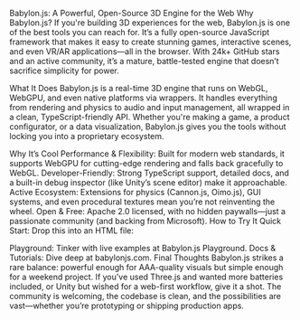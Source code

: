 Babylon.js: A Powerful, Open-Source 3D Engine for the Web
Why Babylon.js?
If you're building 3D experiences for the web, Babylon.js is one of the best tools you can reach for. It’s a fully open-source JavaScript framework that makes it easy to create stunning games, interactive scenes, and even VR/AR applications—all in the browser. With 24k+ GitHub stars and an active community, it’s a mature, battle-tested engine that doesn’t sacrifice simplicity for power.

What It Does
Babylon.js is a real-time 3D engine that runs on WebGL, WebGPU, and even native platforms via wrappers. It handles everything from rendering and physics to audio and input management, all wrapped in a clean, TypeScript-friendly API. Whether you're making a game, a product configurator, or a data visualization, Babylon.js gives you the tools without locking you into a proprietary ecosystem.

Why It’s Cool
Performance & Flexibility: Built for modern web standards, it supports WebGPU for cutting-edge rendering and falls back gracefully to WebGL.
Developer-Friendly: Strong TypeScript support, detailed docs, and a built-in debug inspector (like Unity’s scene editor) make it approachable.
Active Ecosystem: Extensions for physics (Cannon.js, Oimo.js), GUI systems, and even procedural textures mean you’re not reinventing the wheel.
Open & Free: Apache 2.0 licensed, with no hidden paywalls—just a passionate community (and backing from Microsoft).
How to Try It
Quick Start: Drop this into an HTML file:
<script src="https://cdn.babylonjs.com/babylon.js"></script>
<canvas id="renderCanvas"></canvas>
<script>
  const canvas = document.getElementById("renderCanvas");
  const engine = new BABYLON.Engine(canvas, true);
  const scene = new BABYLON.Scene(engine);
  const camera = new BABYLON.ArcRotateCamera("camera", 0, 0, 10, BABYLON.Vector3.Zero(), scene);
  camera.attachControl(canvas, true);
  new BABYLON.HemisphericLight("light", new BABYLON.Vector3(0, 1, 0), scene);
  BABYLON.MeshBuilder.CreateSphere("sphere", {}, scene);
  engine.runRenderLoop(() => scene.render());
</script>
Playground: Tinker with live examples at Babylon.js Playground.
Docs & Tutorials: Dive deep at babylonjs.com.
Final Thoughts
Babylon.js strikes a rare balance: powerful enough for AAA-quality visuals but simple enough for a weekend project. If you’ve used Three.js and wanted more batteries included, or Unity but wished for a web-first workflow, give it a shot. The community is welcoming, the codebase is clean, and the possibilities are vast—whether you’re prototyping or shipping production apps.
